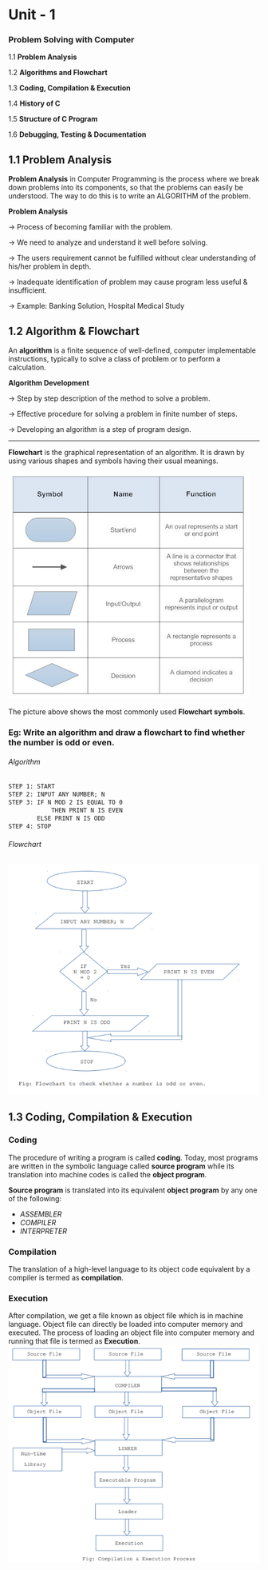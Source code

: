 # Unit - 1
### Problem Solving with Computer

1.1 **Problem Analysis**

1.2 **Algorithms and Flowchart**

1.3 **Coding, Compilation & Execution**

1.4 **History of C**

1.5 **Structure of C Program**

1.6 **Debugging, Testing & Documentation**

## 1.1 Problem Analysis

**Problem Analysis** in Computer Programming is the process where we break down problems into its components, so that the problems can easily be understood. The way to do this is to write an ALGORITHM of the problem.

 **Problem Analysis**

→ Process of becoming familiar with the problem.

→ We need to analyze and understand it well before solving.

→ The users requirement cannot be fulfilled without clear understanding of his/her 
  problem in depth. 

→ Inadequate identification of problem may cause program less useful & insufficient.

→ Example: Banking Solution, Hospital Medical Study

## 1.2 Algorithm & Flowchart

An **algorithm** is a finite sequence of well-defined, computer implementable instructions, typically to solve a class of problem or to perform a calculation.

**Algorithm Development**

→ Step by step description of the method to solve a problem.

→ Effective procedure for solving a problem in finite number of steps.

→ Developing an algorithm is a step of program design.

-----
**Flowchart** is the graphical representation of an algorithm. It is drawn by using various shapes and symbols having their usual meanings.

![Flowchart Symbols](./flowchart%20symbols.jpg?raw=true)

The picture above shows the most commonly used **Flowchart symbols**.


### Eg: Write an algorithm and draw a flowchart to find whether the number is odd or even.

###### Algorithm
```
STEP 1: START
STEP 2: INPUT ANY NUMBER; N
STEP 3: IF N MOD 2 IS EQUAL TO 0
            THEN PRINT N IS EVEN
        ELSE PRINT N IS ODD
STEP 4: STOP 
```
###### Flowchart
![Flowchart for Odd or Even](./odd-or-even.PNG?raw=true)

## 1.3 Coding, Compilation & Execution

### Coding
The procedure of writing a program is called **coding**. Today, most programs are written in the symbolic language called **source program** while its translation into machine codes is called the **object program**.

**Source program** is translated into its equivalent **object program** by any one of the following:
* *ASSEMBLER*
* *COMPILER*
* *INTERPRETER*

### Compilation
The translation of a high-level language to its object code equivalent by a compiler is termed as **compilation**.

### Execution
After compilation, we get a file known as object file which is in machine language. Object file can directly be loaded into computer memory and executed. The process of loading an object file into computer memory and running that file is termed as **Execution**.
![Compilation And Execution Process](./compilation-and-execution-process.PNG?aw=true)
